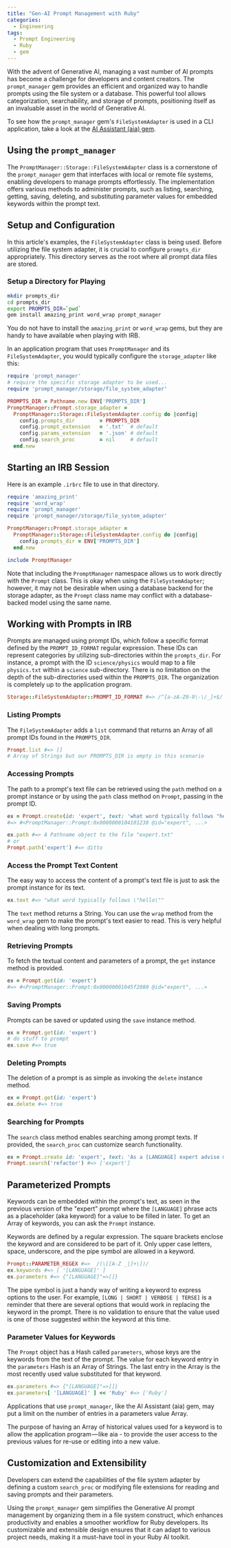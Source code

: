```yaml
---
title: "Gen-AI Prompt Management with Ruby"
categories:
  - Engineering
tags:
  - Prompt Engineering
  - Ruby
  - gem
---
```

With the advent of Generative AI, managing a vast number of AI prompts has become a challenge for developers and content creators. The `prompt_manager` gem provides an efficient and organized way to handle prompts using the file system or a database. This powerful tool allows categorization, searchability, and storage of prompts, positioning itself as an invaluable asset in the world of Generative AI.

To see how the `prompt_manager` gem's `FileSystemAdapter` is used in a CLI application, take a look at the [AI Assistant (aia) gem](#).

## Using the `prompt_manager`

The `PromptManager::Storage::FileSystemAdapter` class is a cornerstone of the `prompt_manager` gem that interfaces with local or remote file systems, enabling developers to manage prompts effortlessly. The implementation offers various methods to administer prompts, such as listing, searching, getting, saving, deleting, and substituting parameter values for embedded keywords within the prompt text.

## Setup and Configuration

In this article's examples, the `FileSystemAdapter` class is being used. Before utilizing the file system adapter, it is crucial to configure `prompts_dir` appropriately. This directory serves as the root where all prompt data files are stored.

### Setup a Directory for Playing

```bash
mkdir prompts_dir
cd prompts_dir
export PROMPTS_DIR=`pwd`
gem install amazing_print word_wrap prompt_manager
```

You do not have to install the `amazing_print` or `word_wrap` gems, but they are handy to have available when playing with IRB.

In an application program that uses `PromptManager` and its `FileSystemAdapter`, you would typically configure the `storage_adapter` like this:

```ruby
require 'prompt_manager'
# require the specific storage adapter to be used...
require 'prompt_manager/storage/file_system_adapter'

PROMPTS_DIR = Pathname.new ENV['PROMPTS_DIR']
PromptManager::Prompt.storage_adapter = 
  PromptManager::Storage::FileSystemAdapter.config do |config|
    config.prompts_dir        = PROMPTS_DIR
    config.prompt_extension   = '.txt'  # default
    config.params_extension   = '.json' # default
    config.search_proc        = nil     # default
  end.new
```

## Starting an IRB Session

Here is an example `.irbrc` file to use in that directory.

```ruby
require 'amazing_print'
require 'word_wrap'
require 'prompt_manager'
require 'prompt_manager/storage/file_system_adapter'

PromptManager::Prompt.storage_adapter = 
  PromptManager::Storage::FileSystemAdapter.config do |config|
    config.prompts_dir = ENV['PROMPTS_DIR']
  end.new

include PromptManager
```

Note that including the `PromptManager` namespace allows us to work directly with the `Prompt` class. This is okay when using the `FileSystemAdapter`; however, it may not be desirable when using a database backend for the storage adapter, as the `Prompt` class name may conflict with a database-backed model using the same name.

## Working with Prompts in IRB

Prompts are managed using prompt IDs, which follow a specific format defined by the `PROMPT_ID_FORMAT` regular expression. These IDs can represent categories by utilizing sub-directories within the `prompts_dir`. For instance, a prompt with the ID `science/physics` would map to a file `physics.txt` within a `science` sub-directory. There is no limitation on the depth of the sub-directories used within the `PROMPTS_DIR`. The organization is completely up to the application program.

```ruby
Storage::FileSystemAdapter::PROMPT_ID_FORMAT #=> /^[a-zA-Z0-9\-\/_]+$/
```

### Listing Prompts

The `FileSystemAdapter` adds a `list` command that returns an Array of all prompt IDs found in the `PROMPTS_DIR`.

```ruby
Prompt.list #=> []
# Array of Strings but our PROMPTS_DIR is empty in this scenario
```

### Accessing Prompts

The path to a prompt's text file can be retrieved using the `path` method on a prompt instance or by using the `path` class method on `Prompt`, passing in the prompt ID.

```ruby
ex = Prompt.create(id: 'expert', text: 'what word typically follows "hello"')
#=> #<PromptManager::Prompt:0x0000000104101238 @id="expert", ...>

ex.path #=> A Pathname object to the file "expert.txt"
# or
Prompt.path('expert') #=> ditto
```

### Access the Prompt Text Content

The easy way to access the content of a prompt's text file is just to ask the prompt instance for its text.

```ruby
ex.text #=> "what word typically follows \"hello\""
```

The `text` method returns a String. You can use the `wrap` method from the `word_wrap` gem to make the prompt's text easier to read. This is very helpful when dealing with long prompts.

### Retrieving Prompts

To fetch the textual content and parameters of a prompt, the `get` instance method is provided.

```ruby
ex = Prompt.get(id: 'expert')
#=> #<PromptManager::Prompt:0x00000001045f2080 @id="expert", ...>
```

### Saving Prompts

Prompts can be saved or updated using the `save` instance method.

```ruby
ex = Prompt.get(id: 'expert')
# do stuff to prompt
ex.save #=> true
```

### Deleting Prompts

The deletion of a prompt is as simple as invoking the `delete` instance method.

```ruby
ex = Prompt.get(id: 'expert')
ex.delete #=> true
```

### Searching for Prompts

The `search` class method enables searching among prompt texts. If provided, the `search_proc` can customize search functionality.

```ruby
ex = Prompt.create id: 'expert', text: 'As a [LANGUAGE] expert advise me on refactor'
Prompt.search('refactor') #=> ['expert']
```

## Parameterized Prompts

Keywords can be embedded within the prompt's text, as seen in the previous version of the "expert" prompt where the `[LANGUAGE]` phrase acts as a placeholder (aka keyword) for a value to be filled in later. To get an Array of keywords, you can ask the `Prompt` instance.

Keywords are defined by a regular expression. The square brackets enclose the keyword and are considered to be part of it. Only upper case letters, space, underscore, and the pipe symbol are allowed in a keyword.

```ruby
Prompt::PARAMETER_REGEX #=>  /(\[[A-Z _|]+\])/
ex.keywords #=> [ '[LANGUAGE]' ]
ex.parameters #=> {"[LANGUAGE]"=>[]}
```

The pipe symbol is just a handy way of writing a keyword to express options to the user. For example, `[LONG | SHORT | VERBOSE | TERSE]` is a reminder that there are several options that would work in replacing the keyword in the prompt. There is no validation to ensure that the value used is one of those suggested within the keyword at this time.

### Parameter Values for Keywords

The `Prompt` object has a Hash called `parameters`, whose keys are the keywords from the text of the prompt. The value for each keyword entry in the `parameters` Hash is an Array of Strings. The last entry in the Array is the most recently used value substituted for that keyword.

```ruby
ex.parameters #=> {"[LANGUAGE]"=>[]}
ex.parameters[ '[LANGUAGE]' ] << 'Ruby' #=> ['Ruby']
```

Applications that use `prompt_manager`, like the AI Assistant (aia) gem, may put a limit on the number of entries in a parameters value Array.

The purpose of having an Array of historical values used for a keyword is to allow the application program — like aia - to provide the user access to the previous values for re-use or editing into a new value.

## Customization and Extensibility

Developers can extend the capabilities of the file system adapter by defining a custom `search_proc` or modifying file extensions for reading and saving prompts and their parameters.

Using the `prompt_manager` gem simplifies the Generative AI prompt management by organizing them in a file system construct, which enhances productivity and enables a smoother workflow for Ruby developers. Its customizable and extensible design ensures that it can adapt to various project needs, making it a must-have tool in your Ruby AI toolkit.

